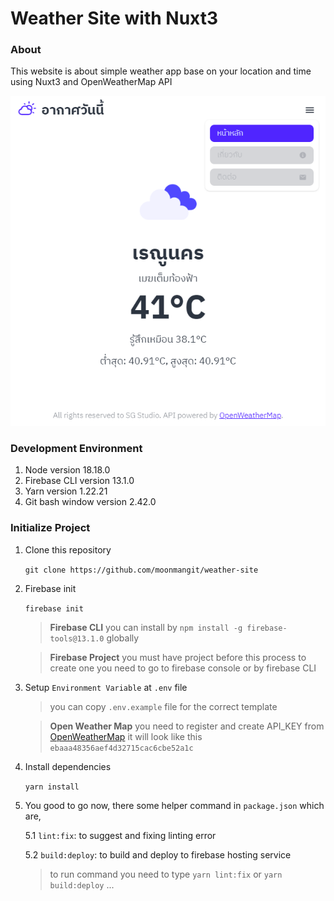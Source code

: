 # Weather Site with Nuxt3

### About
This website is about simple weather app base on your location and time using Nuxt3 and OpenWeatherMap API 

![home page image](./assets/readme/ss1.png)

### Development Environment
1. Node version 18.18.0
2. Firebase CLI version 13.1.0
3. Yarn version 1.22.21
4. Git bash window version 2.42.0

### Initialize Project
1. Clone this repository
    
    `git clone https://github.com/moonmangit/weather-site`

2. Firebase init

    `firebase init `

    > **Firebase CLI** you can install by `npm install -g firebase-tools@13.1.0` globally

    > **Firebase Project** you must have project before this process to create one you need to go to firebase console or by firebase CLI
    

3. Setup `Environment Variable` at `.env` file

    > you can copy `.env.example` file for the correct template

    > **Open Weather Map** you need to register and create API_KEY from [OpenWeatherMap](https://openweathermap.org) it will look like this `ebaaa48356aef4d32715cac6cbe52a1c`

4. Install dependencies

    `yarn install`

5. You good to go now, there some helper command in `package.json` which are, 

    5.1 `lint:fix`: to suggest and fixing linting error

    5.2 `build:deploy`: to build and deploy to firebase hosting service

    > to run command you need to type `yarn lint:fix` or `yarn build:deploy` ... 